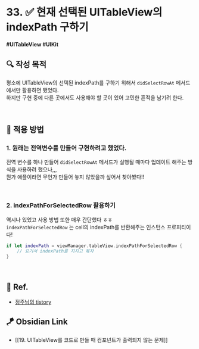 # 33. ✅ 현재 선택된 UITableView의 indexPath 구하기

#### #UITableView #UIKit 

## **🔍** 작성 목적

평소에 UITableView의 선택된 indexPath를 구하기 위해서 `didSelectRowAt` 메서드에서만 활용하면 됐었다.   
하지만 구현 중에 다른 곳에서도 사용해야 할 곳이 있어 고민한 흔적을 남기려 한다.

<br>

## 📌 적용 방법

### 1. 원래는 전역변수를 만들어 구현하려고 했었다.

전역 변수를 하나 만들어 `didSelectRowAt` 메서드가 실행될 때마다 업데이트 해주는 방식을 사용하려 했으나,,,   
뭔가 애플이라면 무언가 만들어 놓지 않았을까 싶어서 찾아봤다!!

<br>

### 2. indexPathForSelectedRow 활용하기

역시나 있었고 사용 방법 또한 매우 간단했다 ㅎㅎ   
`indexPathForSelectedRow` 는 cell의 indexPath를 반환해주는 인스턴스 프로피티이다!

~~~swift
if let indexPath = viewManager.tableView.indexPathForSelectedRow {
    // 요기서 indexPath를 지지고 볶자
}
~~~

<br>

## 💌 Ref.

- [정주님의 tistory](https://jeong9216.tistory.com/170)


## 🪁 Obsidian Link
- [[19. UITableView를 코드로 만들 때 컴포넌트가 출력되지 않는 문제]]